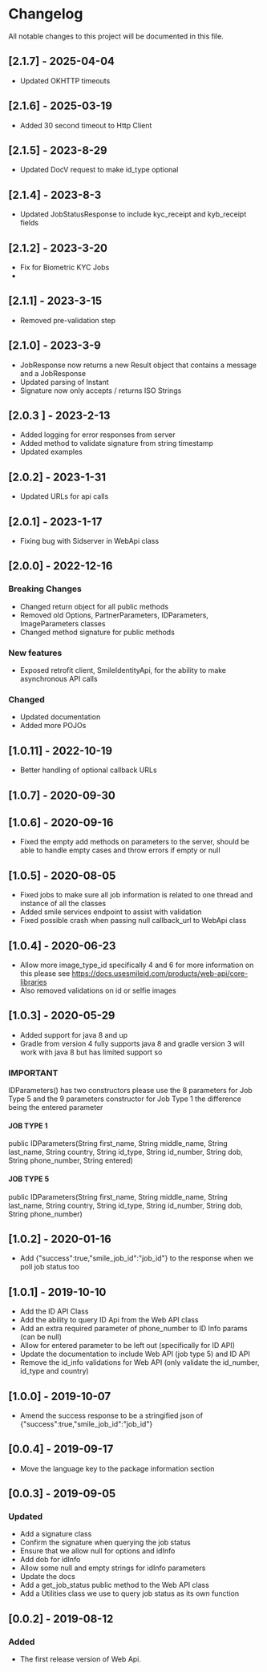 # Changelog
All notable changes to this project will be documented in this file.

## [2.1.7] - 2025-04-04
* Updated OKHTTP timeouts

## [2.1.6] - 2025-03-19
* Added 30 second timeout to Http Client

## [2.1.5] - 2023-8-29
* Updated DocV request to make id_type optional

## [2.1.4] - 2023-8-3
* Updated JobStatusResponse to include kyc_receipt and kyb_receipt fields 

## [2.1.2] - 2023-3-20
* Fix for Biometric KYC Jobs
* 
## [2.1.1] - 2023-3-15
* Removed pre-validation step

## [2.1.0] - 2023-3-9
* JobResponse now returns a new Result object that contains a message and a JobResponse
* Updated parsing of Instant
* Signature now only accepts / returns ISO Strings

## [2.0.3 ] - 2023-2-13
* Added logging for error responses from server
* Added method to validate signature from string timestamp
* Updated examples

## [2.0.2] - 2023-1-31
* Updated URLs for api calls

## [2.0.1] - 2023-1-17
* Fixing bug with Sidserver in WebApi class

## [2.0.0] - 2022-12-16
### Breaking Changes
* Changed return object for all public methods
* Removed old Options, PartnerParameters, IDParameters, ImageParameters classes
* Changed method signature for public methods
### New features
* Exposed retrofit client, SmileIdentityApi, for the ability to make asynchronous API calls
### Changed
* Updated documentation
* Added more POJOs

## [1.0.11] - 2022-10-19
* Better handling of optional callback URLs

## [1.0.7] - 2020-09-30

## [1.0.6] - 2020-09-16
* Fixed the empty  add methods on parameters to the server, should be able to handle empty cases and throw errors if empty or  null

## [1.0.5] - 2020-08-05
* Fixed jobs to make sure all job information is related to one thread and instance of all the classes
* Added smile services endpoint to assist with validation
* Fixed possible crash when  passing null callback_url to WebApi  class

## [1.0.4] - 2020-06-23
* Allow more image_type_id specifically 4 and 6 for more information on this please see https://docs.usesmileid.com/products/web-api/core-libraries
* Also removed validations on id or selfie images

## [1.0.3] - 2020-05-29
* Added support for java 8 and up
* Gradle from version 4 fully supports java 8 and gradle version 3 will work with java 8 but has limited support so
###  IMPORTANT
IDParameters() has two constructors please use the 8 parameters for Job Type 5 and  the 9 parameters constructor for Job Type 1
the difference being the entered parameter

####  JOB TYPE 1
public IDParameters(String first_name, String middle_name, String last_name, String country, String id_type, String id_number, String dob, String phone_number, String entered)

#### JOB TYPE 5
public IDParameters(String first_name, String middle_name, String last_name, String country, String id_type, String id_number, String dob, String phone_number)

## [1.0.2] - 2020-01-16
* Add {"success":true,"smile_job_id":"job_id"} to the response when we poll job status too

## [1.0.1] - 2019-10-10
* Add the ID API Class
* Add the ability to query ID Api from the Web API class
* Add an extra required parameter of phone_number to ID Info params (can be null)
* Allow for entered parameter to be left out (specifically for ID API)
* Update the documentation to include Web API (job type 5) and ID API
* Remove the id_info validations for Web API (only validate the id_number, id_type and country)

## [1.0.0] - 2019-10-07
* Amend the success response to be a stringified json of {"success":true,"smile_job_id":"job_id"}

## [0.0.4] - 2019-09-17
* Move the language key to the package information section

## [0.0.3] - 2019-09-05
### Updated
* Add a signature class
* Confirm the signature when querying the job status
* Ensure that we allow null for options and idInfo
* Add dob for idInfo
* Allow some null and empty strings for idInfo parameters
* Update the docs
* Add a get_job_status public method to the Web API class
* Add a Utilities class we use to query job status as its own function

## [0.0.2] - 2019-08-12
### Added
* The first release version of Web Api.
